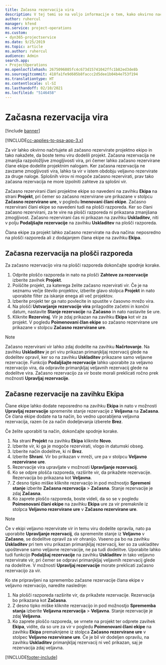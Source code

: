```yaml
---
title: Začasna rezervacija vira
description: V tej temi so na voljo informacije o tem, kako okvirno načrtujete ali začasno rezervirate člane projektne ekipe.
author: ruhercul
manager: kfend
ms.service: project-operations
ms.custom:
- dyn365-projectservice
ms.date: 9/25/2019
ms.topic: article
ms.author: ruhercul
audience: Admin
search.app:
- ProjectOperations
ms.openlocfilehash: 2675096085fc4c673d15741042ffc1b82ed3de8b
ms.sourcegitcommit: 418fa1fe9d605b8faccc2d5dee1b04b4e753f194
ms.translationtype: HT
ms.contentlocale: sl-SI
ms.lasthandoff: 02/10/2021
ms.locfileid: "5146458"
---
```

# <a name="soft-book-a-resource"></a>Začasna rezervacija vira

[!include [banner](../includes/psa-now-project-operations.md)]

[!INCLUDE[cc-applies-to-psa-app-3.x](../includes/cc-applies-to-psa-app-3x.md)]

Za vir lahko okvirno načrtujete ali začasno rezervirate projektno ekipo in tako nakažete, da boste temu viru dodelili projekt. Začasna rezervacija ne zmanjša razpoložljive zmogljivosti vira, pri čemer lahko začasno rezervirane člane ekipe dodelite projektnim nalogam. Ker začasna rezervacija ne zavzame zmogljivosti vira, lahko ta vir v istem obdobju veljavno rezervirate za druge naloge. Splošnih virov ni mogoče začasno rezervirati, prav tako začasna rezervacija ne more izpolniti zahteve za splošni vir.

Začasno rezervirani člani projektne ekipe so navedeni na zavihku **Ekipa** na strani **Projekt**, pri čemer so začasno rezervirane ure prikazane v stolpcu **Začasno rezervirane ure**, v pogledu **Imenovani člani ekipe**. Začasno rezervirani člani ekipe so navedeni tudi na plošči razporeda. Ker so člani začasno rezervirani, za te vire na plošči razporeda ni prikazana zmanjšana zmogljivost. Začasno rezervirani čas ni prikazan na zavihku **Uskladitev**, niti v polju **Podaljšajte rezervacije** na zavihku **Uskladitev** na plošči razporeda. 

Člana ekipe za projekt lahko začasno rezervirate na dva načina: neposredno na plošči razporeda ali z dodajanjem člana ekipe na zavihku **Ekipa**. 

## <a name="soft-book-from-the-schedule-board"></a>Začasna rezervacija na plošči razporeda
Za začasno rezervacijo vira na plošči razporeda dokončajte spodnje korake. 

1. Odprite ploščo razporeda in nato na plošči **Zahteve za rezervacije** izberite zavihek **Projekt**.
2. Poiščite projekt, za katerega želite začasno rezervirati vir. Če je na seznamu večje število projektov, izberite glavo stolpca **Projekt** in nato uporabite filter za iskanje enega ali več projektov.
3. Izberite projekt ter ga nato povlecite in spustite v časovno mrežo vira.
5. Na plošči **Ustvarjanje rezervacije vira** prilagodite začetni in končni datum, nastavite **Stanje rezervacije** na **Začasno** in nato nastavite še ure. 
6. Kliknite **Rezerviraj**. Vir je zdaj prikazan na zavihku **Ekipa** kot vir za projekt. V pogledu **Poimenovani član ekipe** so začasno rezervirane ure prikazane v stolpcu **Začasno rezervirane ure**.

> [!NOTE]
> Začasno rezervirani vir lahko zdaj dodelite na zavihku **Načrtovanje**. Na zavihku **Uskladitev** je pri viru prikazan primanjkljaj rezervacij glede na dodelitev opravil, ker so na zavihku **Uskladitev** prikazane samo veljavne rezervacije. Funkcijo **Podaljšajte rezervacije** lahko uporabite za veljavno rezervacijo vira, da odpravite primanjkljaj veljavnih rezervacij glede na dodelitve vira. Začasno rezervacijo za vir boste morali preklicati ročno prek možnosti **Upravljaj rezervacije**.

## <a name="soft-book-on-the-team-tab"></a>Začasne rezervacije na zavihku Ekipa

Člane ekipe lahko dodate neposredno na zavihku **Ekipa** in nato v možnosti **Upravljaj rezervacije** spremenite stanje rezervacije z **Veljavna** na **Začasna**. Če člana ekipe dodate na ta način, bo vedno uporabljena veljavna rezervacija, razen če za način dodeljevanja izberete **Brez**.

Če želite uporabiti ta način, dokončajte spodnje korake.

1. Na strani **Projekt** na zavihku **Ekipa** kliknite **Novo**.
2. Izberite vir, ki ga je mogoče rezervirati, vlogo in datumski obseg.
3. Izberite način dodelitve, ki ni **Brez**.
4. Izberite **Shrani**. Vir bo prikazan v mreži, ure pa v stolpcu **Veljavno rezervirane ure**.
5. Rezervacije vira upravljate v možnosti **Upravljanje rezervacij**.
6. Ko se odpre plošča razporeda, razširite vir, da prikažete rezervacije. Rezervacija bo prikazana kot **Veljavna**.
7. Z desno tipko miške kliknite rezervacijo in pod možnostjo **Spremeni stanje** izberite **Začasna rezervacija** \> **Začasna**. Stanje rezervacije je zdaj **Začasna**.
8. Ko zaprete ploščo razporeda, boste videli, da so se v pogledu **Poimenovani člani ekipe** na zavihku **Ekipa** ure za vir premaknile iz stolpca **Veljavno rezervirane ure** v **Začasno rezervirane ure**.

> [!NOTE]
> Če v ekipi veljavno rezervirate vir in temu viru dodelite opravila, nato pa uporabite **Upravljanje rezervacij**, da spremenite stanje iz **Veljavno** v **Začasno**, se dodelitve opravil za vir ohranijo. Vseeno pa bo na zavihku **Uskladitev** pri tem viru prikazan primanjkljaj rezervacij, ker so za uskladitev upoštevane samo veljavne rezervacije, ne pa tudi dodelitve. Uporabite lahko tudi funkcijo **Podaljšaj rezervacije** na zavihku **Uskladitev** in tako veljavno rezervirate vir, pri čemer se odpravi primanjkljaj veljavnih rezervacij glede na dodelitve. V možnosti **Upravljaj rezervacije** morate preklicati začasno rezervacijo za vir.

Ko ste pripravljeni na spremembo začasne rezervacije člana ekipe v veljavno rezervacijo, naredite naslednje:

1. Na plošči razporeda razširite vir, da prikažete rezervacije. Rezervacija bo prikazana kot **Začasna**.
2. Z desno tipko miške kliknite rezervacijo in pod možnostjo **Sprememba stanja** izberite **Veljavna rezervacija** \> **Veljavna**. Stanje rezervacije je zdaj **Veljavna**.
3. Ko zaprete ploščo razporeda, se vrnete na projekt ter odprete zavihek **Ekipa**, vidite, da so ure za vir v pogledu **Poimenovani člani ekipe** na zavihku **Ekipa** premaknjene iz stolpca **Začasno rezervirane ure** v stolpec **Veljavno rezervirane ure**. Če je bil vir dodeljen opravilu, na zavihku **Uskladitev** primanjkljaj rezervacij ni več prikazan, saj je rezervacija zdaj veljavna.



[!INCLUDE[footer-include](../includes/footer-banner.md)]